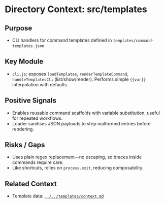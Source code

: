 # Directory Context: src/templates

## Purpose

- CLI handlers for command templates defined in `templates/command-templates.json`.

## Key Module

- `cli.js`: exposes `loadTemplates`, `renderTemplateCommand`, `handleTemplatesCli` (list/show/render). Performs simple `{{var}}` interpolation with defaults.

## Positive Signals

- Enables reusable command scaffolds with variable substitution, useful for repeated workflows.
- Loader sanitises JSON payloads to strip malformed entries before rendering.

## Risks / Gaps

- Uses plain regex replacement—no escaping, so braces inside commands require care.
- Like shortcuts, relies on `process.exit`, reducing composability.

## Related Context

- Template data: [`../../templates/context.md`](../../templates/context.md)
